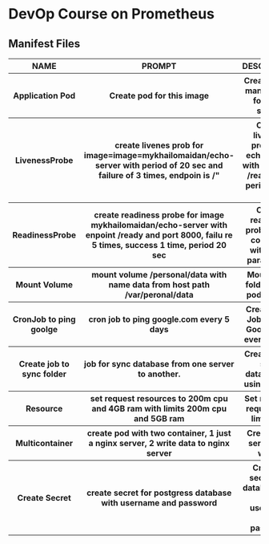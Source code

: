 # DevOp Course on Prometheus 





## Manifest Files

<table>
    <tr>
        <th>NAME</th>
        <th>PROMPT</th>
        <th>DESCRIPTION</th>
        <th>EXAMPLE</th>
    </tr>
    <tr>
        <th>Application Pod</th>
        <th>Create pod for this image</th>
        <th>Creating Pod manifest file for echo server</th>
        <th><a href="./yaml/app.yaml">app.yaml</a></th>
    </tr>
    <tr>
        <th>LivenessProbe</th>
        <th>create livenes prob for image=image=mykhailomaidan/echo-server with period of 20 sec and failure of 
3 times, endpoin is /"</th>
        <th>Create liveness probe for echo server with endpoint /ready with period of 20 sec</th>
        <th><a href="./yaml/app-livenessProbe.yaml">livenessProbe.yaml</a></th>
    </tr>
    <tr>
        <th>ReadinessProbe</th>
        <th>create readiness probe for image mykhailomaidan/echo-server with enpoint /ready and port 8000, failu
re 5 times, success 1 time, period 20 sec</th>
        <th>Create readiness probe to the container with input parameters</th>
        <th><a href="./yaml/app-readinessProbe.yaml">readinessProbe.yaml</a></th>
    </tr>
    <tr>
        <th>Mount Volume</th>
        <th>mount volume /personal/data with name data from host path /var/peronal/data</th>
        <th>Mount host folder to the pod volume</th>
        <th><a href="./yaml/app-volumeMounts.yaml">volumeMounts.yaml</a></th>
    </tr>
    <tr>
        <th>CronJob to ping goolge</th>
        <th>cron job to ping google.com every 5 days</th>
        <th>Create Cron Job for pint Google.com every 5 days</th>
        <th><a href="./yaml/app-cronjob.yaml">cronjob.yaml</a></th>
    </tr>
    <tr>
        <th>Create job to sync folder</th>
        <th>job for sync database from one server to another.</th>
        <th>Create job to sync database by using script"</th>
        <th><a href="./yaml/app-job.yaml">job.yaml</a></th>
    </tr>
    <tr>
        <th>Resource</th>
        <th>set request resources to 200m cpu and 4GB ram with limits 200m cpu and 5GB ram</th>
        <th>Set resource request and limitation</th>
        <th><a href="./yaml/app-resources.yaml">resources.yaml</a></th>
    </tr>
    <tr>
        <th>Multicontainer</th>
        <th>create pod with two container, 1 just a nginx server, 2 write data to nginx server</th>
        <th>Create ngix server and writer</th>
        <th><a href="./yaml/app-multicontainer.yaml">multicontainer.yaml</a></th>
    </tr>
    <tr>
        <th>Create Secret</th>
        <th>create secret for postgress database with username and password</th>
        <th>Creating secred for database pod with username and password</th>
        <th><a href="./yaml/app-secret.yaml">secret.yaml</a></th>
    </tr>
</table>

